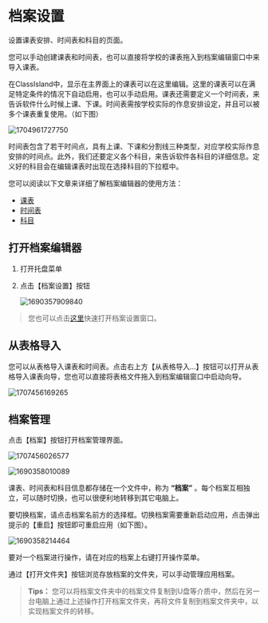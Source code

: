 ﻿# 档案设置

设置课表安排、时间表和科目的页面。

您可以手动创建课表和时间表，也可以直接将学校的课表拖入到档案编辑窗口中来导入课表。

在ClassIsland中，显示在主界面上的课表可以在这里编辑。这里的课表可以在满足特定条件的情况下自动启用，也可以手动启用。课表还需要定义一个时间表，来告诉软件什么时候上课、下课。时间表需按学校实际的作息安排设定，并且可以被多个课表重复使用。（如下图）

![1704961727750](pack://application:,,,/ClassIsland;component/Assets/Documents/image/ProfileSettingsPage/1704961727750.png)

时间表包含了若干时间点，具有上课、下课和分割线三种类型，对应学校实际作息安排的时间点。此外，我们还要定义各个科目，来告诉软件各科目的详细信息。定义好的科目会在编辑课表时出现在选择科目的下拉框中。

您可以阅读以下文章来详细了解档案编辑器的使用方法：
- [课表](课表)
- [时间表](时间表)
- [科目](科目)

## 打开档案编辑器

1. 打开托盘菜单
2. 点击【档案设置】按钮

    ![1690357909840](pack://application:,,,/ClassIsland;component/Assets/Documents/image/ProfileSettingsPage/1690357909840.png)

> 您也可以点击[这里](ci://app/profile)快速打开档案设置窗口。

## 从表格导入

您可以从表格导入课表和时间表。点击右上方【从表格导入…】按钮可以打开从表格导入课表向导，您也可以直接将表格文件拖入到档案编辑窗口中启动向导。

![1707456169265](pack://application:,,,/ClassIsland;component/Assets/Documents/image/ProfileSettingsPage/1707456169265.png)

## 档案管理

点击【档案】按钮打开档案管理界面。

![1707456026577](pack://application:,,,/ClassIsland;component/Assets/Documents/image/ProfileSettingsPage/1707456026577.png)

![1690358010089](pack://application:,,,/ClassIsland;component/Assets/Documents/image/ProfileSettingsPage/1690358010089.png)

课表、时间表和科目信息都存储在一个文件中，称为 **“档案”** 。每个档案互相独立，可以随时切换，也可以很便利地转移到其它电脑上。

要切换档案，请点击档案名前方的选择框。切换档案需要重新启动应用，点击弹出提示的【重启】按钮即可重启应用（如下图）。

![1690358214464](pack://application:,,,/ClassIsland;component/Assets/Documents/image/ProfileSettingsPage/1690358214464.png)

要对一个档案进行操作，请在对应的档案上右键打开操作菜单。

通过【打开文件夹】按钮浏览存放档案的文件夹，可以手动管理应用档案。

> **Tips：** 您可以将档案文件夹中的档案文件复制到U盘等介质中，然后在另一台电脑上通过上述操作打开档案文件夹，再将文件复制到档案文件夹中，以实现档案文件的转移。
